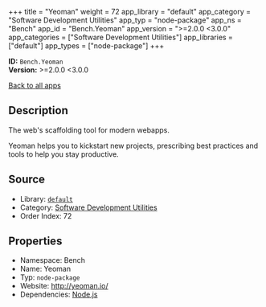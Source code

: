 ﻿+++
title = "Yeoman"
weight = 72
app_library = "default"
app_category = "Software Development Utilities"
app_typ = "node-package"
app_ns = "Bench"
app_id = "Bench.Yeoman"
app_version = ">=2.0.0 <3.0.0"
app_categories = ["Software Development Utilities"]
app_libraries = ["default"]
app_types = ["node-package"]
+++

**ID:** `Bench.Yeoman`  
**Version:** >=2.0.0 <3.0.0  
<!--more-->

[Back to all apps](/apps/)

## Description
The web's scaffolding tool for modern webapps.

Yeoman helps you to kickstart new projects, prescribing best practices and tools
to help you stay productive.

## Source

* Library: [`default`](/app_libraries/default)
* Category: [Software Development Utilities](/app_categories/software-development-utilities)
* Order Index: 72

## Properties

* Namespace: Bench
* Name: Yeoman
* Typ: `node-package`
* Website: <http://yeoman.io/>
* Dependencies: [Node.js](/apps/Bench.Node)


